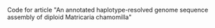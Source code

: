 Code for article "An annotated haplotype-resolved genome sequence assembly of diploid Matricaria chamomilla"
